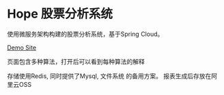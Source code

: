

Hope 股票分析系统
======

使用微服务架构构建的股票分析系统，基于Spring Cloud。

[Demo Site](http://money.qianyitian.com/analyzer-microservice/)

页面包含多种算法，打开后可以看到每种算法的解释

存储使用Redis, 同时提供了Mysql, 文件系统 的备用方案。
报表生成后存放在阿里云OSS
